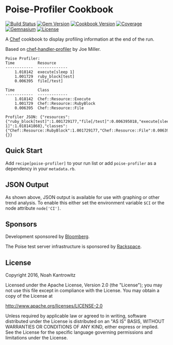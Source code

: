 # Poise-Profiler Cookbook

[![Build Status](https://img.shields.io/travis/poise/poise-profiler.svg)](https://travis-ci.org/poise/poise-profiler)
[![Gem Version](https://img.shields.io/gem/v/poise-profiler.svg)](https://rubygems.org/gems/poise-profiler)
[![Cookbook Version](https://img.shields.io/cookbook/v/poise-profiler.svg)](https://supermarket.chef.io/cookbooks/poise-profiler)
[![Coverage](https://img.shields.io/codecov/c/github/poise/poise-profiler.svg)](https://codecov.io/github/poise/poise-profiler)
[![Gemnasium](https://img.shields.io/gemnasium/poise/poise-profiler.svg)](https://gemnasium.com/poise/poise-profiler)
[![License](https://img.shields.io/badge/license-Apache_2-blue.svg)](https://www.apache.org/licenses/LICENSE-2.0)

A [Chef](https://www.chef.io/) cookbook to display profiling information at the
end of the run.

Based on [chef-handler-profiler](https://github.com/joemiller/chef-handler-profiler)
by Joe Miller.

```
Poise Profiler:
Time          Resource
------------  -------------
    1.018142  execute[sleep 1]
    1.001729  ruby_block[test]
    0.006395  file[/test]

Time          Class
------------  -------------
    1.018142  Chef::Resource::Execute
    1.001729  Chef::Resource::RubyBlock
    0.006395  Chef::Resource::File

Profiler JSON: {"resources":{"ruby_block[test]":1.001729177,"file[/test]":0.006395018,"execute[sleep 1]":1.018141868},"classes":{"Chef::Resource::RubyBlock":1.001729177,"Chef::Resource::File":0.006395018,"Chef::Resource::Execute":1.018141868},"test_resources":{}}
```

## Quick Start

Add `recipe[poise-profiler]` to your run list or add `poise-profiler` as a
dependency in your `metadata.rb`.

## JSON Output

As shown above, JSON output is available for use with graphing or other trend
analysis. To enable this either set the environment variable `$CI` or the node
attribute `node['CI']`.

## Sponsors

Development sponsored by [Bloomberg](http://www.bloomberg.com/company/technology/).

The Poise test server infrastructure is sponsored by [Rackspace](https://rackspace.com/).

## License

Copyright 2016, Noah Kantrowitz

Licensed under the Apache License, Version 2.0 (the "License");
you may not use this file except in compliance with the License.
You may obtain a copy of the License at

http://www.apache.org/licenses/LICENSE-2.0

Unless required by applicable law or agreed to in writing, software
distributed under the License is distributed on an "AS IS" BASIS,
WITHOUT WARRANTIES OR CONDITIONS OF ANY KIND, either express or implied.
See the License for the specific language governing permissions and
limitations under the License.
